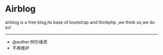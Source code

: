 # Airblog
airblog is a free blog,its base of bootstrap and thinkphp ,we think so,we do so!

-------------------------------
* @auther:阿尔维奇  
* 不再维护
